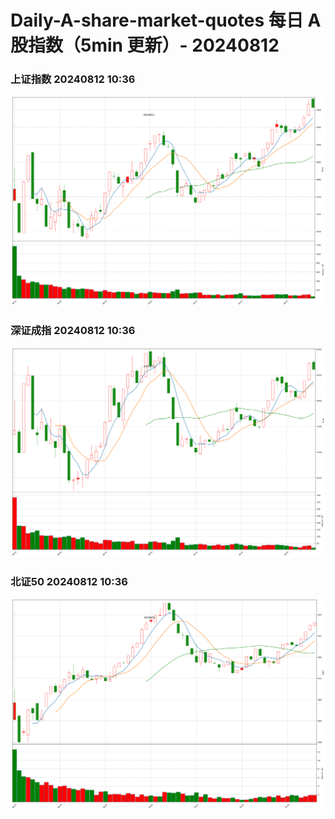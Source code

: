 
# Daily-A-share-market-quotes 每日 A 股指数（5min 更新）- 20240812

### 上证指数 20240812 10:36
![](./fig/2024/8/20240812-sh000001.png)

### 深证成指 20240812 10:36
![](./fig/2024/8/20240812-sz399001.png)

### 北证50 20240812 10:36
![](./fig/2024/8/20240812-bj899050.png)
